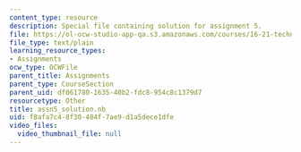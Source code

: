 ```yaml
---
content_type: resource
description: Special file containing solution for assignment 5.
file: https://ol-ocw-studio-app-qa.s3.amazonaws.com/courses/16-21-techniques-for-structural-analysis-and-design-spring-2005/f8afa7c48f30484f7ae9d1a5dece1dfe_assn5_solution.nb
file_type: text/plain
learning_resource_types:
- Assignments
ocw_type: OCWFile
parent_title: Assignments
parent_type: CourseSection
parent_uid: df061780-1635-40b2-fdc8-954c8c1379d7
resourcetype: Other
title: assn5_solution.nb
uid: f8afa7c4-8f30-484f-7ae9-d1a5dece1dfe
video_files:
  video_thumbnail_file: null
---
```

